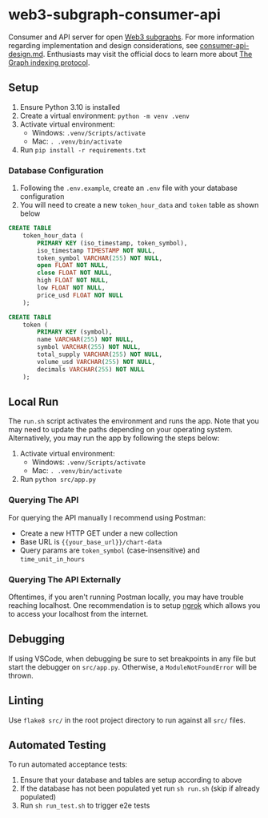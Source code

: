 # web3-subgraph-consumer-api

Consumer and API server for open [Web3 subgraphs](https://medium.com/iearn/subgraphs-explained-yearning-for-data-4e90d18e33e). For more information regarding implementation and design considerations, see [consumer-api-design.md](https://github.com/stevenxchung/web3-subgraph-consumer-api/blob/master/consumer-api-design.md). Enthusiasts may visit the official docs to learn more about [The Graph indexing protocol](https://thegraph.com/docs/en/about/).

## Setup

1. Ensure Python 3.10 is installed
2. Create a virtual environment: `python -m venv .venv`
3. Activate virtual environment:
   - Windows: `.venv/Scripts/activate`
   - Mac: `. .venv/bin/activate`
4. Run `pip install -r requirements.txt`

### Database Configuration

1. Following the `.env.example`, create an `.env` file with your database configuration
2. You will need to create a new `token_hour_data` and `token` table as shown below

```SQL
CREATE TABLE
    token_hour_data (
        PRIMARY KEY (iso_timestamp, token_symbol),
        iso_timestamp TIMESTAMP NOT NULL,
        token_symbol VARCHAR(255) NOT NULL,
        open FLOAT NOT NULL,
        close FLOAT NOT NULL,
        high FLOAT NOT NULL,
        low FLOAT NOT NULL,
        price_usd FLOAT NOT NULL
    );

CREATE TABLE
    token (
        PRIMARY KEY (symbol),
        name VARCHAR(255) NOT NULL,
        symbol VARCHAR(255) NOT NULL,
        total_supply VARCHAR(255) NOT NULL,
        volume_usd VARCHAR(255) NOT NULL,
        decimals VARCHAR(255) NOT NULL
    );
```

## Local Run

The `run.sh` script activates the environment and runs the app. Note that you may need to update the paths depending on your operating system. Alternatively, you may run the app by following the steps below:

1. Activate virtual environment:
   - Windows: `.venv/Scripts/activate`
   - Mac: `. .venv/bin/activate`
2. Run `python src/app.py`

### Querying The API

For querying the API manually I recommend using Postman:

- Create a new HTTP GET under a new collection
- Base URL is `{{your_base_url}}/chart-data`
- Query params are `token_symbol` (case-insensitive) and `time_unit_in_hours`

### Querying The API Externally

Oftentimes, if you aren't running Postman locally, you may have trouble reaching localhost. One recommendation is to setup [ngrok](https://ngrok.com/) which allows you to access your localhost from the internet.

## Debugging

If using VSCode, when debugging be sure to set breakpoints in any file but start the debugger on `src/app.py`. Otherwise, a `ModuleNotFoundError` will be thrown.

## Linting

Use `flake8 src/` in the root project directory to run against all `src/` files.

## Automated Testing

To run automated acceptance tests:

1. Ensure that your database and tables are setup according to above
2. If the database has not been populated yet run `sh run.sh` (skip if already populated)
3. Run `sh run_test.sh` to trigger e2e tests
